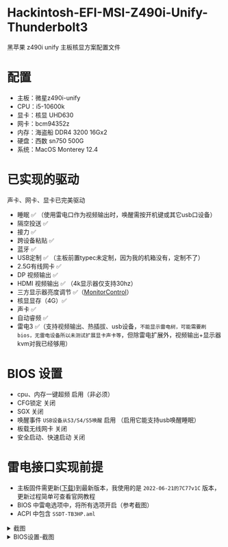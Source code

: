# Hackintosh-EFI-MSI-Z490i-Unify-Thunderbolt3
黑苹果 z490i unify 主板核显方案配置文件

# 配置
 - 主板：微星z490i-unify
 - CPU：i5-10600k
 - 显卡：核显 UHD630
 - 网卡：bcm94352z
 - 内存：海盗船 DDR4 3200 16Gx2
 - 硬盘：西数 sn750 500G
 - 系统：MacOS Monterey 12.4

# 已实现的驱动
 声卡、网卡、显卡已完美驱动
 - 睡眠 ✅ （使用雷电口作为视频输出时，唤醒需按开机键或其它usb口设备）
 - 隔空投送 ✅
 - 接力 ✅
 - 跨设备粘贴 ✅
 - 蓝牙 ✅
 - USB定制 ✅ （主板前置typec未定制，因为我的机箱没有，定制不了）
 - 2.5G有线网卡 ✅
 - DP 视频输出 ✅
 - HDMI 视频输出 ✅ （4k显示器仅支持30hz）
 - 三方显示器亮度调节 ✅（[MonitorControl](https://github.com/MonitorControl/MonitorControl/releases/)）
 - 核显显存（4G）✅
 - 声卡 ✅
 - 自动睿频 ✅
 - 雷电3 ✅（支持视频输出、热插拔、usb设备，`不能显示雷电树，可能需要刷bios，无雷电设备所以未测试扩展显卡声卡等`，但除雷电扩展外，视频输出+显示器kvm对我已经够用）

# BIOS 设置
 - cpu、内存一键超频 启用（非必须）
 - CFG锁定 关闭
 - SGX 关闭
 - 唤醒事件 `USB设备从S3/S4/S5唤醒` 启用 （启用它能支持usb唤醒睡眠）
 - 板载无线网卡 关闭
 - 安全启动、快速启动 关闭

# 雷电接口实现前提
 - 主板固件需更新([下载](https://cn.msi.com/Motherboard/MEG-Z490I-UNIFY/support))到最新版本，我使用的是 `2022-06-21的7C77v1C` 版本，更新过程简单可查看官网教程
 - BIOS 中雷电选项中，将所有选项开启（参考截图）
 - ACPI 中包含 `SSDT-TB3HP.aml`

<details>
  <summary>截图</summary>
  
 - kext
   ![kext](imgs/kext.png)
   博通bcm94352z 需要 `BlueToolFixup.kext、BrcmEirmwareData.kext、BrcmPatchRAM3.kext` 驱动辅助
   
   如果换成`BCM94360CD`则不需要这些驱动，直接免驱
 - 核显设置
   ![kext](imgs/核显设置.png)
   - `framebuffer-conO-alldata` 启用hdmi端口
   - `framebuffer-unifiedmem` 分配给核显的显存：0000FOFF=4G，000000C0=3G，00000080=2G，自行根据内存大小来分配，我这里设置4G
 - 显卡-显存
   ![显卡-显存](imgs/显卡-显存.png)
 - smbios 自行设置
   ![smbios](imgs/smbios.png)
 - uefi插件，支持图形化
   ![smbios](imgs/ueft-驱动.png)
 - usb定制
   ![usb定制](imgs/usb定制.png)
 - 雷电卡，视频输出功能
   ![雷电卡](imgs/雷电卡.png)
 - 雷电树-没有
   ![雷电3](imgs/雷电3.png)
 - 显示器
   ![显示器](imgs/显示器.png)
 - 有线网
   ![有线网](imgs/有线网.png)
 - wifi
   ![wifi](imgs/wifi.png)
 - 杂项
   ![杂项](imgs/杂项.png)
</details>
  
<details>
  <summary>BIOS设置-截图</summary>

 - CPU-特征
   ![CPU-特征](imgs/CPU-特征.bmp)
 - 关闭板载无线网卡
   ![关闭板载无线网卡](imgs/关闭板载无线网卡.bmp)
 - 核显设置
   ![核显设置](imgs/核显设置.bmp)
 - 唤醒事件
   ![唤醒事件](imgs/唤醒事件.bmp)
 - 启动项
   ![启动项](imgs/启动项.bmp)
 - 雷电设置1
   ![雷电设置1](imgs/雷电设置1.bmp)
 - 雷电设置2
   ![雷电设置2](imgs/雷电设置2.bmp)
 - 雷电设置3
   ![雷电设置3](imgs/雷电设置3.bmp)
</details>
  
